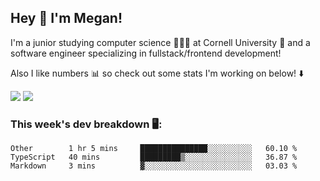 ## Hey 👋 I'm Megan! 
I'm a junior studying computer science 👩🏻‍💻 at Cornell University 🐻 and a software engineer specializing in fullstack/frontend development!

Also I like numbers 📊 so check out some stats I'm working on below! ⬇️

<img src="https://github-readme-stats.vercel.app/api?username=meganyin13&show_icons=true&hide=stars&count_private=true" />

<img src="https://github-readme-stats.vercel.app/api/top-langs/?username=meganyin13&layout=compact&hide=Jupyter%20Notebook" />

### This week's dev breakdown 🖥:
<!--START_SECTION:waka-->
```text
Other        1 hr 5 mins     ███████████████░░░░░░░░░░   60.10 % 
TypeScript   40 mins         █████████▒░░░░░░░░░░░░░░░   36.87 % 
Markdown     3 mins          ▓░░░░░░░░░░░░░░░░░░░░░░░░   03.03 % 
```
<!--END_SECTION:waka-->